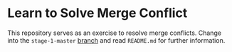 # Learn to Solve Merge Conflict

This repository serves as an exercise to resolve merge conflicts. Change into the `stage-1-master` [branch](https://github.com/m-czernek/merge-conflicts/tree/stage-1-master) and read `README.md` for further information.
